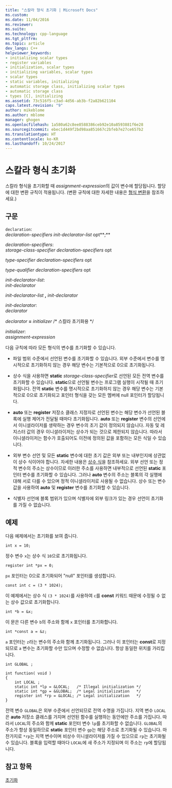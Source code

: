 ```yaml
---
title: "스칼라 형식 초기화 | Microsoft Docs"
ms.custom: 
ms.date: 11/04/2016
ms.reviewer: 
ms.suite: 
ms.technology: cpp-language
ms.tgt_pltfrm: 
ms.topic: article
dev_langs: C++
helpviewer_keywords:
- initializing scalar types
- register variables
- initialization, scalar types
- initializing variables, scalar types
- scalar types
- static variables, initializing
- automatic storage class, initializing scalar types
- automatic storage class
- types [C], initializing
ms.assetid: 73c516f5-c3ad-4d56-ab3b-f2a82b621104
caps.latest.revision: "9"
author: mikeblome
ms.author: mblome
manager: ghogen
ms.openlocfilehash: 1a580a62c8ee8588386ceb92e10a8593881f6e28
ms.sourcegitcommit: ebec1d449f2bd98aa851667c2bfeb7e27ce657b2
ms.translationtype: HT
ms.contentlocale: ko-KR
ms.lasthandoff: 10/24/2017
---
```

# <a name="initializing-scalar-types"></a>스칼라 형식 초기화
스칼라 형식을 초기화할 때 *assignment-expression*의 값이 변수에 할당됩니다. 할당에 대한 변환 규칙이 적용됩니다. (변환 규칙에 대한 자세한 내용은 [형식 변환](../c-language/type-conversions-c.md)을 참조하세요.)  
  
## <a name="syntax"></a>구문  
 `declaration`:  
 *declaration-specifiers init-declarator-list* opt**;**  
  
 *declaration-specifiers*:  
 *storage-class-specifier declaration-specifiers* opt  
  
 *type-specifier declaration-specifiers* opt  
  
 *type-qualifier declaration-specifiers* opt  
  
 *init-declarator-list*:  
 *init-declarator*  
  
 *init-declarator-list*  **,**  *init-declarator*  
  
 *init-declarator*:  
 *declarator*  
  
 *declarator*  **=**  *initializer* /* 스칼라 초기화용 \*/  
  
 *initializer*:  
 *assignment-expression*  
  
 다음 규칙에 따라 모든 형식의 변수를 초기화할 수 있습니다.  
  
-   파일 범위 수준에서 선언된 변수를 초기화할 수 있습니다. 외부 수준에서 변수를 명시적으로 초기화하지 않는 경우 해당 변수는 기본적으로 0으로 초기화됩니다.  
  
-   상수 식을 사용하면 **static** *storage-class-specifier*로 선언된 모든 전역 변수를 초기화할 수 있습니다. **static**으로 선언될 변수는 프로그램 실행이 시작될 때 초기화됩니다. 전역 **static** 변수를 명시적으로 초기화하지 않는 경우 해당 변수는 기본적으로 0으로 초기화되고 포인터 형식을 갖는 모든 멤버에 null 포인터가 할당됩니다.  
  
-   **auto** 또는 **register** 저장소 클래스 지정자로 선언된 변수는 해당 변수가 선언된 블록에 실행 제어가 전달될 때마다 초기화됩니다. **auto** 또는 **register** 변수의 선언에서 이니셜라이저를 생략하는 경우 변수의 초기 값이 정의되지 않습니다. 자동 및 레지스터 값의 경우 이니셜라이저는 상수가 되는 것으로 제한되지 않습니다. 따라서 이니셜라이저는 함수가 호출되어도 이전에 정의된 값을 포함하는 모든 식일 수 있습니다.  
  
-   외부 변수 선언 및 모든 **static** 변수에 대한 초기 값은 외부 또는 내부인지에 상관없이 상수 식이어야 합니다. 자세한 내용은 [상수 식](../c-language/c-constant-expressions.md)을 참조하세요. 외부 선언 또는 정적 변수의 주소는 상수이므로 이러한 주소를 사용하면 내부적으로 선언된 **static** 포인터 변수를 초기화할 수 있습니다. 그러나 **auto** 변수의 주소는 블록의 각 실행에 대해 서로 다를 수 있으며 정적 이니셜라이저로 사용될 수 없습니다. 상수 또는 변수 값을 사용하여 **auto** 및 **register** 변수를 초기화할 수 있습니다.  
  
-   식별자 선언에 블록 범위가 있으며 식별자에 외부 링크가 있는 경우 선언이 초기화를 가질 수 없습니다.  
  
## <a name="examples"></a>예제  
 다음 예제에서는 초기화를 보여 줍니다.  
  
```  
int x = 10;   
```  
  
 정수 변수 `x`는 상수 식 `10`으로 초기화됩니다.  
  
```  
register int *px = 0;  
```  
  
 `px` 포인터는 0으로 초기화되어 "null" 포인터를 생성합니다.  
  
```  
const int c = (3 * 1024);  
```  
  
 이 예제에서는 상수 식 `(3 * 1024)`를 사용하여 `c`를 **const** 키워드 때문에 수정될 수 없는 상수 값으로 초기화합니다.  
  
```  
int *b = &x;  
```  
  
 이 문은 다른 변수 `b`의 주소와 함께 `x` 포인터를 초기화합니다.  
  
```  
int *const a = &z;  
```  
  
 `a` 포인터는 `z`라는 변수의 주소와 함께 초기화됩니다. 그러나 이 포인터는 **const**로 지정되므로 `a` 변수는 초기화할 수만 있으며 수정할 수 없습니다. 항상 동일한 위치를 가리킵니다.  
  
```  
int GLOBAL ;  
  
int function( void )  
{  
    int LOCAL ;  
    static int *lp = &LOCAL;   /* Illegal initialization */  
    static int *gp = &GLOBAL;  /* Legal initialization   */  
    register int *rp = &LOCAL; /* Legal initialization   */  
}  
```  
  
 전역 변수 `GLOBAL`은 외부 수준에서 선언되므로 전역 수명을 가집니다. 지역 변수 `LOCAL`은 **auto** 저장소 클래스를 가지며 선언된 함수를 실행하는 동안에만 주소를 가집니다. 따라서 `LOCAL`의 주소와 함께 **static** 포인터 변수 `lp`를 초기화할 수 없습니다. `GLOBAL`의 주소가 항상 동일하므로 **static** 포인터 변수 `gp`는 해당 주소로 초기화될 수 있습니다. 마찬가지로 `*rp`는 지역 변수이며 비상수 이니셜라이저를 가질 수 있으므로 `rp`는 초기화될 수 있습니다. 블록을 입력할 때마다 `LOCAL`에 새 주소가 지정되며 이 주소는 `rp`에 할당됩니다.  
  
## <a name="see-also"></a>참고 항목  
 [초기화](../c-language/initialization.md)